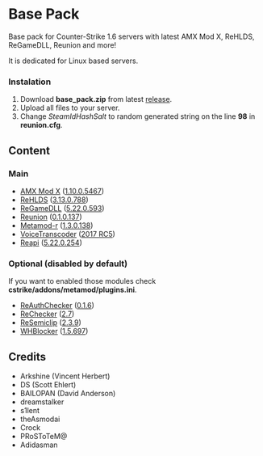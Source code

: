 # Base Pack

Base pack for Counter-Strike 1.6 servers with latest AMX Mod X, ReHLDS, ReGameDLL, Reunion and more!

It is dedicated for Linux based servers.

### Instalation
1. Download **base_pack.zip** from latest [release](https://github.com/TheDoctor0/BasePack/releases/latest/).
2. Upload all files to your server.
3. Change *SteamIdHashSalt* to random generated string on the line **98** in **reunion.cfg**.

## Content

### Main
- [AMX Mod X](https://www.amxmodx.org/downloads-new.php?branch=master&all=1) ([1.10.0.5467](https://www.amxmodx.org/amxxdrop/1.10/amxmodx-1.10.0-git5467-base-linux.tar.gz))
- [ReHLDS](https://github.com/dreamstalker/rehlds/) ([3.13.0.788](https://github.com/dreamstalker/rehlds/releases/download/3.13.0.788/rehlds-bin-3.13.0.788.zip))
- [ReGameDLL](https://github.com/s1lentq/ReGameDLL_CS) ([5.22.0.593](https://github.com/s1lentq/ReGameDLL_CS/releases/download/5.22.0.593/regamedll-bin-5.22.0.593.zip))
- [Reunion](https://cs.rin.ru/forum/viewtopic.php?f=29&t=69235) ([0.1.0.137](https://cs.rin.ru/forum/download/file.php?id=78455))
- [Metamod-r](https://github.com/theAsmodai/metamod-r) ([1.3.0.138](https://github.com/theAsmodai/metamod-r/releases/download/1.3.0.138/metamod-bin-1.3.0.138.zip))
- [VoiceTranscoder](https://github.com/WPMGPRoSToTeMa/VoiceTranscoder) ([2017 RC5](https://github.com/WPMGPRoSToTeMa/VoiceTranscoder/releases/download/v2017rc5/VoiceTranscoder_2017RC5.zip))
- [Reapi](https://github.com/s1lentq/reapi) ([5.22.0.254](https://github.com/s1lentq/reapi/releases/download/5.22.0.254/reapi-bin-5.22.0.254.zip))

### Optional (disabled by default)

If you want to enabled those modules check **cstrike/addons/metamod/plugins.ini**.

- [ReAuthChecker](https://dev-cs.ru/resources/63/) ([0.1.6](https://dev-cs.ru/resources/63/download))
- [ReChecker](https://dev-cs.ru/resources/72/) ([2.7](https://dev-cs.ru/resources/72/download))
- [ReSemiclip](https://dev-cs.ru/resources/71/) ([2.3.9](https://dev-cs.ru/resources/71/download))
- [WHBlocker](https://dev-cs.ru/resources/76/) ([1.5.697](https://dev-cs.ru/resources/76/download))

## Credits

- Arkshine (Vincent Herbert)
- DS (Scott Ehlert)
- BAILOPAN (David Anderson)
- dreamstalker
- s1lent
- theAsmodai
- Crock
- PRoSToTeM@
- Adidasman
